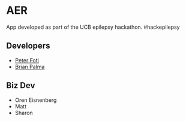 # AER

App developed as part of the UCB epilepsy hackathon. #hackepilepsy

## Developers
- [Peter Foti](https://www.linkedin.com/in/peterjfoti)
- [Brian Palma](https://www.linkedin.com/profile/view?id=78833494)

## Biz Dev
- Oren Eisnenberg
- Matt
- Sharon